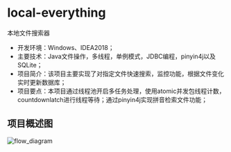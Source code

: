 # local-everything
本地文件搜索器
- 开发环境：Windows、IDEA2018；
- 主要技术：Java文件操作，多线程，单例模式，JDBC编程，pinyin4j以及SQLite；
- 项目简介：该项目主要实现了对指定文件快速搜索，监控功能，根据文件变化实时更新数据库；
- 项目要点：本项目通过线程池开启多任务处理，使用atomic并发包线程计数，countdownlatch进行线程等待；通过pinyin4j实现拼音检索文件功能；
## 项目概述图
![flow_diagram](https://github.com/Maria61/local-everything/src/main/resources/photos/flow_diagram.png)

